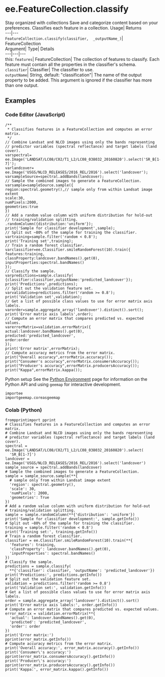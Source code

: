  
#  ee.FeatureCollection.classify
Stay organized with collections  Save and categorize content based on your preferences. 
Classifies each feature in a collection. Usage| Returns  
---|---  
`FeatureCollection.classify(classifier,  _outputName_)`| FeatureCollection  
Argument| Type| Details  
---|---|---  
this: `features`| FeatureCollection| The collection of features to classify. Each feature must contain all the properties in the classifier's schema.  
`classifier`| Classifier| The classifier to use.  
`outputName`| String, default: "classification"| The name of the output property to be added. This argument is ignored if the classifier has more than one output.  
## Examples
### Code Editor (JavaScript)
```
/**
 * Classifies features in a FeatureCollection and computes an error matrix.
 */
// Combine Landsat and NLCD images using only the bands representing
// predictor variables (spectral reflectance) and target labels (land cover).
varspectral=
ee.Image('LANDSAT/LC08/C02/T1_L2/LC08_038032_20160820').select('SR_B[1-7]');
varlandcover=
ee.Image('USGS/NLCD_RELEASES/2016_REL/2016').select('landcover');
varsampleSource=spectral.addBands(landcover);
// Sample the combined images to generate a FeatureCollection.
varsample=sampleSource.sample({
region:spectral.geometry(),// sample only from within Landsat image extent
scale:30,
numPixels:2000,
geometries:true
})
// Add a random value column with uniform distribution for hold-out
// training/validation splitting.
.randomColumn({distribution:'uniform'});
print('Sample for classifier development',sample);
// Split out ~80% of the sample for training the classifier.
vartraining=sample.filter('random < 0.8');
print('Training set',training);
// Train a random forest classifier.
varclassifier=ee.Classifier.smileRandomForest(10).train({
features:training,
classProperty:landcover.bandNames().get(0),
inputProperties:spectral.bandNames()
});
// Classify the sample.
varpredictions=sample.classify(
{classifier:classifier,outputName:'predicted_landcover'});
print('Predictions',predictions);
// Split out the validation feature set.
varvalidation=predictions.filter('random >= 0.8');
print('Validation set',validation);
// Get a list of possible class values to use for error matrix axis labels.
varorder=sample.aggregate_array('landcover').distinct().sort();
print('Error matrix axis labels',order);
// Compute an error matrix that compares predicted vs. expected values.
varerrorMatrix=validation.errorMatrix({
actual:landcover.bandNames().get(0),
predicted:'predicted_landcover',
order:order
});
print('Error matrix',errorMatrix);
// Compute accuracy metrics from the error matrix.
print("Overall accuracy",errorMatrix.accuracy());
print("Consumer's accuracy",errorMatrix.consumersAccuracy());
print("Producer's accuracy",errorMatrix.producersAccuracy());
print("Kappa",errorMatrix.kappa());
```

Python setup
See the [ Python Environment](https://developers.google.com/earth-engine/guides/python_install) page for information on the Python API and using `geemap` for interactive development.
```
importee
importgeemap.coreasgeemap
```

### Colab (Python)
```
frompprintimport pprint
# Classifies features in a FeatureCollection and computes an error matrix.
# Combine Landsat and NLCD images using only the bands representing
# predictor variables (spectral reflectance) and target labels (land cover).
spectral = ee.Image('LANDSAT/LC08/C02/T1_L2/LC08_038032_20160820').select(
  'SR_B[1-7]')
landcover = ee.Image('USGS/NLCD_RELEASES/2016_REL/2016').select('landcover')
sample_source = spectral.addBands(landcover)
# Sample the combined images to generate a FeatureCollection.
sample = sample_source.sample(**{
  # sample only from within Landsat image extent
  'region': spectral.geometry(),
  'scale': 30,
  'numPixels': 2000,
  'geometries': True
})
# Add a random value column with uniform distribution for hold-out
# training/validation splitting.
sample = sample.randomColumn(**{'distribution': 'uniform'})
print('Sample for classifier development:', sample.getInfo())
# Split out ~80% of the sample for training the classifier.
training = sample.filter('random < 0.8')
print('Training set:', training.getInfo())
# Train a random forest classifier.
classifier = ee.Classifier.smileRandomForest(10).train(**{
  'features': training,
  'classProperty': landcover.bandNames().get(0),
  'inputProperties': spectral.bandNames()
})
# Classify the sample.
predictions = sample.classify(
  **{'classifier': classifier, 'outputName': 'predicted_landcover'})
print('Predictions:', predictions.getInfo())
# Split out the validation feature set.
validation = predictions.filter('random >= 0.8')
print('Validation set:', validation.getInfo())
# Get a list of possible class values to use for error matrix axis labels.
order = sample.aggregate_array('landcover').distinct().sort()
print('Error matrix axis labels:', order.getInfo())
# Compute an error matrix that compares predicted vs. expected values.
error_matrix = validation.errorMatrix(**{
  'actual': landcover.bandNames().get(0),
  'predicted': 'predicted_landcover',
  'order': order
})
print('Error matrix:')
pprint(error_matrix.getInfo())
# Compute accuracy metrics from the error matrix.
print('Overall accuracy:', error_matrix.accuracy().getInfo())
print('Consumer\'s accuracy:')
pprint(error_matrix.consumersAccuracy().getInfo())
print('Producer\'s accuracy:')
pprint(error_matrix.producersAccuracy().getInfo())
print('Kappa:', error_matrix.kappa().getInfo())
```

